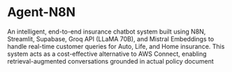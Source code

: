 # Agent-N8N
An intelligent, end-to-end insurance chatbot system built using N8N, Streamlit, Supabase, Groq API (LLaMA 70B), and Mistral Embeddings to handle real-time customer queries for Auto, Life, and Home insurance. This system acts as a cost-effective alternative to AWS Connect, enabling retrieval-augmented conversations grounded in actual policy document

